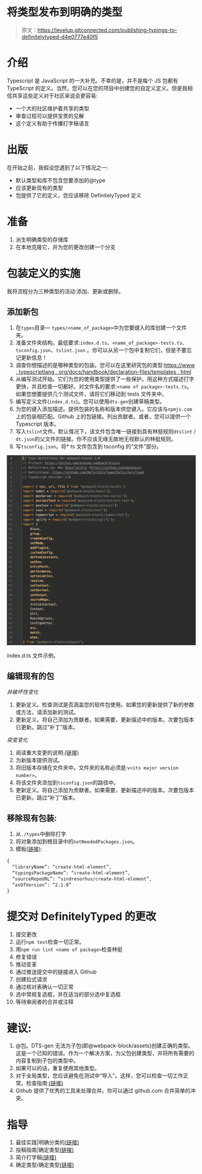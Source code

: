 # 将类型发布到明确的类型

> 原文：<https://levelup.gitconnected.com/publishing-typings-to-definitelytyped-d4e0777e40f5>

# 介绍

Typescript 是 JavaScript 的一大补充。不幸的是，并不是每个 JS 包都有 TypeScript 的定义。当然，您可以在您的项目中创建您的自定义定义，但是我相信共享这些定义对于社区来说会更容易:

*   一个大的社区维护着共享的类型
*   审查过程可以提供宝贵的见解
*   这个定义有助于传播打字稿语言

# 出版

在开始之前，我假设您遇到了以下情况之一:

*   默认类型和库不包含您要添加的@type
*   应该更新现有的类型
*   包提供了它的定义，您应该移除 DefinitelyTyped 定义

# 准备

1.  派生明确类型的存储库
2.  在本地克隆它，并为您的更改创建一个分支

# 包装定义的实施

我将流程分为三种类型的活动:添加、更新或删除。

## **添加新包**

1.  在`types`目录— `types/<name_of_package>`中为您要键入的库创建一个文件夹。
2.  准备文件夹结构。最低要求:`index.d.ts`、`<name_of_package>-tests.ts`、`tsconfig.json`、`tslint.json` 。你可以从另一个包中复制它们，但是不要忘记更新信息！
3.  调查你想描述的是哪种类型的包装。您可以在这里研究包的类型:[https://www . typescriptlang . org/docs/handbook/declaration-files/templates . html](https://www.typescriptlang.org/docs/handbook/declaration-files/templates.html)
4.  从编写测试开始。它们为您的使用类型提供了一些保护。用这种方式描述打字更快，并且检查一切都好。对文件名的要求:`<name of package>-tests.ts`。如果您想要提供几个测试文件，请将它们移动到 tests 文件夹中。
5.  编写定义文件(`index.d.ts`)。您可以使用`dts-gen`创建草稿类型。
6.  为您的键入添加描述。提供包装的名称和版本供您键入。它应该与`npmjs.com`上的包装相匹配。Github 上的包链接。列出贡献者。或者，您可以提供一个 Typescript 版本。
7.  写入`tslint`文件。默认情况下，该文件包含唯一链接到具有林挺规则`dtslint` / `dt.json`的父文件的链接。你不应该无缘无故地无视默认的林挺规则。
8.  写`tsconfig.json`。将* ts 文件包含到 tsconfig 的“文件”部分。

![](img/49fa551dde599bb11edf8d9865309961.png)

index.d.ts 文件示例。

## **编辑现有的包**

*非破坏性变化*

1.  更新定义。检查测试是否涵盖您的软件包使用。如果您的更新提供了新的参数或方法，请添加新的测试。
2.  更新定义。将自己添加为贡献者。如果需要，更新描述中的版本。次要包版本已更新。跳过“补丁”版本。

*突变变化*

1.  阅读重大变更的说明:[(链接)](https://github.com/DefinitelyTyped/DefinitelyTyped#if-a-library-is-updated-to-a-new-major-version-with-breaking-changes-how-should-i-update-its-type-declaration-package)
2.  为新版本提供测试。
3.  将旧版本存储在文件夹中。文件夹的名称必须是:`v<its major version number>`。
4.  将该文件夹添加到`tsconfig.json`的路径中。
5.  更新定义。将自己添加为贡献者。如果需要，更新描述中的版本。次要包版本已更新。跳过“补丁”版本。

## **移除现有包装:**

1.  从`./types`中删除打字
2.  将对象添加到根目录中的`notNeededPackages.json`。
3.  模板[(链接)](https://github.com/sindresorhus/create-html-element):

```
{ 
  “libraryName”: “create-html-element”, 
  “typingsPackageName”: “create-html-element”, 
  “sourceRepoURL”: “sindresorhus/create-html-element”, 
  “asOfVersion”: “2.1.0” 
}
```

# 提交对 DefinitelyTyped 的更改

1.  提交更改
2.  运行`npm test`检查一切正常。
3.  用`npm run lint <name of package>`检查林挺
4.  修复错误
5.  推动变革
6.  通过推送提交中的链接进入 Github
7.  创建拉式请求
8.  通过核对表确认一切正常
9.  选中常规复选框，并在适当的部分选中复选框
10.  等待审阅者的合并或注释

# 建议:

1.  @包。DTS-gen 无法为子包(即@webpack-block/assets)创建正确的类型。这是一个已知的错误。作为一个解决方案，为父包创建类型，并将所有需要的内容复制到子包的类型中。
2.  如果可以的话，重复使用其他类型。
3.  对于全局类型，您应该避免在测试中“导入”。这样，您可以检查一切工作正常。检查指南:[(链接)](https://github.com/DefinitelyTyped/DefinitelyTyped#how-do-i-write-definitions-for-packages-that-can-be-used-globally-and-as-a-module)
4.  Github 提供了优秀的工具来处理合并。你可以通过 github.com 合并简单的冲突。

# 指导

1.  最佳实践|明确分类的[(链接)](http://definitelytyped.org/guides/best-practices.html)
2.  投稿指南|确定类型[(链接)](http://definitelytyped.org/guides/contributing.html)
3.  简介打字稿[(链接)](https://www.typescriptlang.org/docs/handbook/declaration-files/introduction.html)
4.  确定类型/确定类型[(链接)](https://github.com/DefinitelyTyped/DefinitelyTyped)